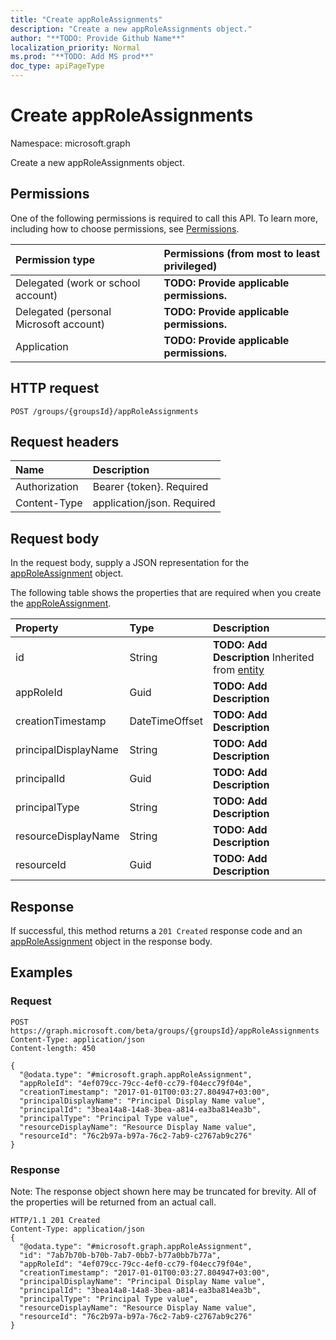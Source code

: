 ```yaml
---
title: "Create appRoleAssignments"
description: "Create a new appRoleAssignments object."
author: "**TODO: Provide Github Name**"
localization_priority: Normal
ms.prod: "**TODO: Add MS prod**"
doc_type: apiPageType
---
```


# Create appRoleAssignments

Namespace: microsoft.graph

Create a new appRoleAssignments object.

## Permissions
One of the following permissions is required to call this API. To learn more, including how to choose permissions, see [Permissions](/concepts/permissions-reference.md).

|Permission type|Permissions (from most to least privileged)|
|:---|:---|
|Delegated (work or school account)|**TODO: Provide applicable permissions.**|
|Delegated (personal Microsoft account)|**TODO: Provide applicable permissions.**|
|Application|**TODO: Provide applicable permissions.**|

## HTTP request
<!-- {
  "blockType": "ignored"
}
-->
``` http
POST /groups/{groupsId}/appRoleAssignments
```

## Request headers
|Name|Description|
|:---|:---|
|Authorization|Bearer {token}. Required|
|Content-Type|application/json. Required|

## Request body
In the request body, supply a JSON representation for the [appRoleAssignment](../resources/approleassignment.md) object.

The following table shows the properties that are required when you create the [appRoleAssignment](../resources/approleassignment.md).

|Property|Type|Description|
|:---|:---|:---|
|id|String|**TODO: Add Description** Inherited from [entity](../resources/entity.md)|
|appRoleId|Guid|**TODO: Add Description**|
|creationTimestamp|DateTimeOffset|**TODO: Add Description**|
|principalDisplayName|String|**TODO: Add Description**|
|principalId|Guid|**TODO: Add Description**|
|principalType|String|**TODO: Add Description**|
|resourceDisplayName|String|**TODO: Add Description**|
|resourceId|Guid|**TODO: Add Description**|



## Response
If successful, this method returns a `201 Created` response code and an [appRoleAssignment](../resources/approleassignment.md) object in the response body.

## Examples

### Request
<!-- {
  "blockType": "request",
  "name": "create_approleassignment_from_approleassignments"
}
-->
``` http
POST https://graph.microsoft.com/beta/groups/{groupsId}/appRoleAssignments
Content-Type: application/json
Content-length: 450

{
  "@odata.type": "#microsoft.graph.appRoleAssignment",
  "appRoleId": "4ef079cc-79cc-4ef0-cc79-f04ecc79f04e",
  "creationTimestamp": "2017-01-01T00:03:27.804947+03:00",
  "principalDisplayName": "Principal Display Name value",
  "principalId": "3bea14a8-14a8-3bea-a814-ea3ba814ea3b",
  "principalType": "Principal Type value",
  "resourceDisplayName": "Resource Display Name value",
  "resourceId": "76c2b97a-b97a-76c2-7ab9-c2767ab9c276"
}
```

### Response
Note: The response object shown here may be truncated for brevity. All of the properties will be returned from an actual call.
<!-- {
  "blockType": "response",
  "truncated": true,
  "@odata.type": "microsoft.graph.approleassignment"
}
-->
``` http
HTTP/1.1 201 Created
Content-Type: application/json
{
  "@odata.type": "#microsoft.graph.appRoleAssignment",
  "id": "7ab7b70b-b70b-7ab7-0bb7-b77a0bb7b77a",
  "appRoleId": "4ef079cc-79cc-4ef0-cc79-f04ecc79f04e",
  "creationTimestamp": "2017-01-01T00:03:27.804947+03:00",
  "principalDisplayName": "Principal Display Name value",
  "principalId": "3bea14a8-14a8-3bea-a814-ea3ba814ea3b",
  "principalType": "Principal Type value",
  "resourceDisplayName": "Resource Display Name value",
  "resourceId": "76c2b97a-b97a-76c2-7ab9-c2767ab9c276"
}
```


